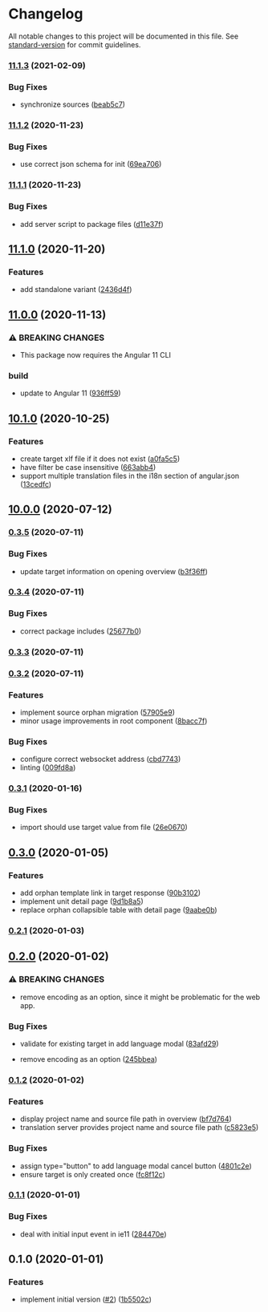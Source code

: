 # Changelog

All notable changes to this project will be documented in this file. See [standard-version](https://github.com/conventional-changelog/standard-version) for commit guidelines.

### [11.1.3](https://github.com/kyubisation/angular-t9n/compare/11.1.2...11.1.3) (2021-02-09)

### Bug Fixes

- synchronize sources ([beab5c7](https://github.com/kyubisation/angular-t9n/commit/beab5c704f42b5d111b6308c89b41abe343e31e0))

### [11.1.2](https://github.com/kyubisation/angular-t9n/compare/11.1.1...11.1.2) (2020-11-23)

### Bug Fixes

- use correct json schema for init ([69ea706](https://github.com/kyubisation/angular-t9n/commit/69ea706bc520250d64102bdda6de2c5e91cbd1b6))

### [11.1.1](https://github.com/kyubisation/angular-t9n/compare/11.1.0...11.1.1) (2020-11-23)

### Bug Fixes

- add server script to package files ([d11e37f](https://github.com/kyubisation/angular-t9n/commit/d11e37f8b6f243c294749e000d7ff0d755b4194f))

## [11.1.0](https://github.com/kyubisation/angular-t9n/compare/11.0.0...11.1.0) (2020-11-20)

### Features

- add standalone variant ([2436d4f](https://github.com/kyubisation/angular-t9n/commit/2436d4f661981c26a85502e5b20cf460e0f034c4))

## [11.0.0](https://github.com/kyubisation/angular-t9n/compare/10.1.0...11.0.0) (2020-11-13)

### ⚠ BREAKING CHANGES

- This package now requires the Angular 11 CLI

### build

- update to Angular 11 ([936ff59](https://github.com/kyubisation/angular-t9n/commit/936ff59d53a253547bdeb8f4704c9c6a3b904ff2))

## [10.1.0](https://github.com/kyubisation/angular-t9n/compare/10.0.0...10.1.0) (2020-10-25)

### Features

- create target xlf file if it does not exist ([a0fa5c5](https://github.com/kyubisation/angular-t9n/commit/a0fa5c540c479c6ea53d9598a6b0927d01c89402))
- have filter be case insensitive ([663abb4](https://github.com/kyubisation/angular-t9n/commit/663abb443c7f8653973386b5d2b09c6e31f1b45f))
- support multiple translation files in the i18n section of angular.json ([13cedfc](https://github.com/kyubisation/angular-t9n/commit/13cedfc2124b5351ba46f5dc2c094600812e7159))

## [10.0.0](https://github.com/kyubisation/angular-t9n/compare/0.3.5...10.0.0) (2020-07-12)

### [0.3.5](https://github.com/kyubisation/angular-t9n/compare/0.3.4...0.3.5) (2020-07-11)

### Bug Fixes

- update target information on opening overview ([b3f36ff](https://github.com/kyubisation/angular-t9n/commit/b3f36ff9e1e6afd383e55bfa9cc9e8869fcd46eb))

### [0.3.4](https://github.com/kyubisation/angular-t9n/compare/0.3.3...0.3.4) (2020-07-11)

### Bug Fixes

- correct package includes ([25677b0](https://github.com/kyubisation/angular-t9n/commit/25677b0bd23b3985e6f2512232e0bfca8f6d6346))

### [0.3.3](https://github.com/kyubisation/angular-t9n/compare/0.3.2...0.3.3) (2020-07-11)

### [0.3.2](https://github.com/kyubisation/angular-t9n/compare/0.3.1...0.3.2) (2020-07-11)

### Features

- implement source orphan migration ([57905e9](https://github.com/kyubisation/angular-t9n/commit/57905e96877aad8a08e46626a198c89cd8494bea))
- minor usage improvements in root component ([8bacc7f](https://github.com/kyubisation/angular-t9n/commit/8bacc7fb888e77b0a2daae8b97c4e0522d7afa23))

### Bug Fixes

- configure correct websocket address ([cbd7743](https://github.com/kyubisation/angular-t9n/commit/cbd7743ba48e6291d4b85df86169c96f21fc0386))
- linting ([009fd8a](https://github.com/kyubisation/angular-t9n/commit/009fd8ab27574ccaa8a549c4301e3b37da6cdc5d))

### [0.3.1](https://github.com/kyubisation/angular-t9n/compare/0.3.0...0.3.1) (2020-01-16)

### Bug Fixes

- import should use target value from file ([26e0670](https://github.com/kyubisation/angular-t9n/commit/26e0670358c8d065fa4171cbfa6fcbd157a3c227))

## [0.3.0](https://github.com/kyubisation/angular-t9n/compare/0.2.1...0.3.0) (2020-01-05)

### Features

- add orphan template link in target response ([90b3102](https://github.com/kyubisation/angular-t9n/commit/90b3102e22a45a08df13293cc4a54c24f1cc9b4a))
- implement unit detail page ([9d1b8a5](https://github.com/kyubisation/angular-t9n/commit/9d1b8a53d1a46f10ece217e210278d8418a39270))
- replace orphan collapsible table with detail page ([9aabe0b](https://github.com/kyubisation/angular-t9n/commit/9aabe0b749d6522db3eb63904f374153a41fd913))

### [0.2.1](https://github.com/kyubisation/angular-t9n/compare/0.2.0...0.2.1) (2020-01-03)

## [0.2.0](https://github.com/kyubisation/angular-t9n/compare/0.1.2...0.2.0) (2020-01-02)

### ⚠ BREAKING CHANGES

- remove encoding as an option, since it might be problematic for the web app.

### Bug Fixes

- validate for existing target in add language modal ([83afd29](https://github.com/kyubisation/angular-t9n/commit/83afd29701423c4d7d030eddbee86a2689bf1104))

* remove encoding as an option ([245bbea](https://github.com/kyubisation/angular-t9n/commit/245bbea327b598630da7c6f0aeedd0d45ba68274))

### [0.1.2](https://github.com/kyubisation/angular-t9n/compare/0.1.1...0.1.2) (2020-01-02)

### Features

- display project name and source file path in overview ([bf7d764](https://github.com/kyubisation/angular-t9n/commit/bf7d7643e0100ae50dda4bf44857329655666bd6))
- translation server provides project name and source file path ([c5823e5](https://github.com/kyubisation/angular-t9n/commit/c5823e56e3ac54b5f9fcdc0b9980a8bbe82d5e61))

### Bug Fixes

- assign type="button" to add language modal cancel button ([4801c2e](https://github.com/kyubisation/angular-t9n/commit/4801c2e885fd5d8000073b52a92e93ad4afe15e5))
- ensure target is only created once ([fc8f12c](https://github.com/kyubisation/angular-t9n/commit/fc8f12c1133737af1c9f9429bf7acddf309782af))

### [0.1.1](https://github.com/kyubisation/angular-t9n/compare/0.1.0...0.1.1) (2020-01-01)

### Bug Fixes

- deal with initial input event in ie11 ([284470e](https://github.com/kyubisation/angular-t9n/commit/284470e36aca702f482893adda272047a5f2792e))

## 0.1.0 (2020-01-01)

### Features

- implement initial version ([#2](https://github.com/kyubisation/angular-t9n/issues/2)) ([1b5502c](https://github.com/kyubisation/angular-t9n/commit/1b5502cf80926817583eee674cf56c7e5b26301d))
